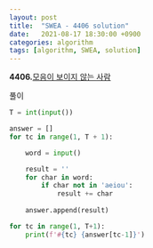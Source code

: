 ```yaml
---
layout: post
title:  "SWEA - 4406 solution"
date:   2021-08-17 18:30:00 +0900
categories: algorithm
tags: [algorithm, SWEA, solution]
---
```

**4406.**[모음이 보이지 않는 사람 ](https://swexpertacademy.com/main/code/problem/problemDetail.do?contestProbId=AWNcD_66pUEDFAV8&categoryId=AWNcD_66pUEDFAV8&categoryType=CODE&problemTitle=4406&orderBy=FIRST_REG_DATETIME&selectCodeLang=ALL&select-1=&pageSize=10&pageIndex=1)

풀이

```python
T = int(input())

answer = []
for tc in range(1, T + 1):

    word = input()

    result = ''
    for char in word:
        if char not in 'aeiou':
            result += char
    
    answer.append(result)

for tc in range(1, T+1):
    print(f'#{tc} {answer[tc-1]}')
```

